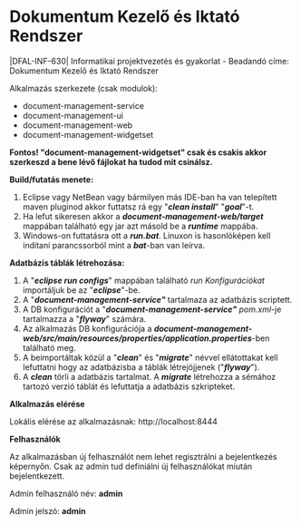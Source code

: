# Dokumentum Kezelő és Iktató Rendszer
|DFAL-INF-630| Informatikai projektvezetés és gyakorlat  - Beadandó címe: Dokumentum Kezelő és Iktató Rendszer

Alkalmazás szerkezete (csak modulok):
* document-management-service
* document-management-ui
* document-management-web
* document-management-widgetset

**Fontos! "document-management-widgetset" csak és csakis akkor szerkeszd a bene lévő fájlokat ha tudod mit csinálsz.**

**Build/futatás menete:**

1. Eclipse vagy NetBean vagy bármilyen más IDE-ban ha van telepített maven pluginod akkor futtatsz rá egy "***clean install***" "***goal***"-t.
2. Ha lefut sikeresen akkor a ***document-management-web/target*** mappában található egy jar azt másold be a ***runtime*** mappába. 
3. Windows-on futtatásra ott a ***run.bat***. Linuxon is hasonlóképen kell indítani parancssorból mint a ***bat***-ban van leírva.

**Adatbázis táblák létrehozása:**

1. A "***eclipse run configs***" mappában található *run Konfigurációkat* importáljuk be az "***eclipse***"-be.
2. A "***document-management-service"*** tartalmaza az adatbázis scriptett.
3. A DB konfigurációt a "***document-management-service"*** *pom.xml*-je tartalmazza a "***flyway***" számára.
4. Az alkalmazás DB konfigurációja a ***document-management-web/src/main/resources/properties/application.properties***-ben található meg.
5. A beimportáltak közül a "***clean***" és "***migrate***" névvel ellátottakat kell lefuttatni hogy az adatbázisba a táblák létrejöjjenek ("***flyway***").
6. A ***clean*** törli a adatbázis tartalmat. A ***migrate*** létrehozza a sémához tartozó verzió táblát és lefuttatja a adatbázis szkripteket.

**Alkalmazás elérése**

Lokális elérése az alkalmazásnak: http://localhost:8444

**Felhasználók**

Az alkalmazásban új felhasználót nem lehet regisztrálni a bejelentkezés képernyőn.
Csak az admin tud definiálni új felhasználókat miután bejelentkezett.

Admin felhasználó név: **admin**

Admin jelszó: **admin**
